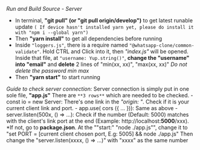 *Run and Build Source - Server*
- In terminal, **"git pull" (or "git pull origin/develop")** to get latest runable update
`( If device hasn't installed yarn yet, please do install it with "npm i --global yarn")`
- Then **"yarn install"** to get all dependencies before running
- Inside `"loggers.js"`, there is a require named `"@whatsapp-clone/common-validate"`.
    Hold CTRL and Click into it, then *"index.js"* will be opened.
    Inside that file, at `"username: Yup.string()"`, __change the "username" into "email"__ and **delete** 2 lines of "min(xx, xx)", "max(xx, xx)"
    *Do not delete the password min max*
- Then **"yarn start"** to start running

*Guide to check server connection:*
Server connection is simply put in one sole file, **"app.js"**
There are `**3 rows**` which are needed to be checked.
    - const io = new Server: There's one link in the *"origin: "*. Check if it is your current client link and port.
    - app.use( cors ({ ... })): Same as above
    - server.listen(500x, () => ...): Check if the number (Default: 5000) matches with the client's link port at the end (Example: http://localhost:**5000**/xxx).
        *If not, go to **package.json**. At the ""start:" "node ./app.js"", change it
        to "set PORT = [current client chosen port, E.g: 5005] && node ./app.js"
        Then change the "server.listen(xxxx, () => ...)" with "xxxx" as the same number
